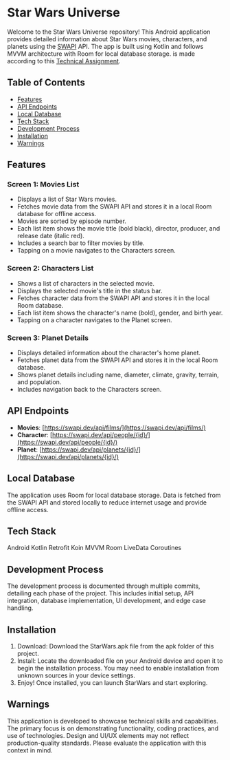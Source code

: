 # Star Wars Universe

Welcome to the Star Wars Universe repository! This Android application provides detailed information
about Star Wars movies, characters, and planets using the [SWAPI](https://swapi.dev) API. The app is
built using Kotlin and follows MVVM architecture with Room for local database storage.
is made according to
this [Technical Assignment](https://docs.google.com/document/d/15nst6Hyco8gxxbEKi4TY2dC6uZdm-Y3GiBlCHYCUZsc/edit?usp=sharing).

## Table of Contents

- [Features](#features)
- [API Endpoints](#api-endpoints)
- [Local Database](#local-database)
- [Tech Stack](#tech-stack)
- [Development Process](#development-process)
- [Installation](#installation)
- [Warnings](#warnings)

## Features

### Screen 1: Movies List

- Displays a list of Star Wars movies.
- Fetches movie data from the SWAPI API and stores it in a local Room database for offline access.
- Movies are sorted by episode number.
- Each list item shows the movie title (bold black), director, producer, and release date (italic
  red).
- Includes a search bar to filter movies by title.
- Tapping on a movie navigates to the Characters screen.

### Screen 2: Characters List

- Shows a list of characters in the selected movie.
- Displays the selected movie's title in the status bar.
- Fetches character data from the SWAPI API and stores it in the local Room database.
- Each list item shows the character's name (bold), gender, and birth year.
- Tapping on a character navigates to the Planet screen.

### Screen 3: Planet Details

- Displays detailed information about the character's home planet.
- Fetches planet data from the SWAPI API and stores it in the local Room database.
- Shows planet details including name, diameter, climate, gravity, terrain, and population.
- Includes navigation back to the Characters screen.

## API Endpoints

- **Movies**: [https://swapi.dev/api/films/](https://swapi.dev/api/films/)
- **Character**: [https://swapi.dev/api/people/{id}/](https://swapi.dev/api/people/{id}/)
- **Planet**: [https://swapi.dev/api/planets/{id}/](https://swapi.dev/api/planets/{id}/)

## Local Database

The application uses Room for local database storage. Data is fetched from the SWAPI API and stored
locally to reduce internet usage and provide offline access.

## Tech Stack

Android
Kotlin
Retrofit
Koin
MVVM
Room
LiveData
Coroutines

## Development Process

The development process is documented through multiple commits, detailing each phase of the project.
This includes initial setup, API integration, database implementation, UI development, and edge case
handling.

## Installation

1. Download: Download the StarWars.apk file from the apk folder of this project.
2. Install: Locate the downloaded file on your Android device and open it to begin the installation
   process. You may need to enable installation from unknown sources in your device settings.
3. Enjoy! Once installed, you can launch StarWars and start exploring.

## Warnings

This application is developed to showcase technical skills and capabilities. The primary focus is on
demonstrating functionality, coding practices, and use of technologies. Design and UI/UX elements
may not reflect production-quality standards. Please evaluate the application with this context in
mind.